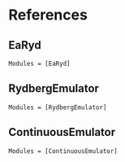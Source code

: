 # References

## EaRyd

```@autodocs
Modules = [EaRyd]
```

## RydbergEmulator

```@autodocs
Modules = [RydbergEmulator]
```

## ContinuousEmulator

```@autodocs
Modules = [ContinuousEmulator]
```
